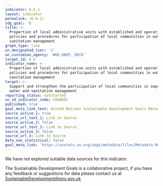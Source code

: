 ```yaml
---
indicator: 6.b.1
layout: indicator
permalink: /6-b-1/
sdg_goal: '6'
title: >-
  Proportion of local administrative units with established and operational
  policies and procedures for participation of local communities in water and
  sanitation management
graph_type: line
un_designated_tier: '1'
un_custodian_agency: 'WHO,UNEP, OECD'
target_id: 6.b
indicator_name: >-
  Proportion of local administrative units with established and operational
  policies and procedures for participation of local communities in water and
  sanitation management
target: >-
  Support and strengthen the participation of local communities in improving
  water and sanitation management
reporting_status: notstarted
un_sd_indicator_code: C060b01
published: true
goal_meta_link_text: United Nations Sustainable Development Goals Metadata (pdf 428kB)
source_active_1: true
source_url_text_1: Link to Source
source_active_2: false
source_url_text_2: Link to Source
source_active_3: false
source_url_3: Link to Source
data_non_statistical: false
goal_meta_link: 'https://unstats.un.org/sdgs/metadata/files/Metadata-06-0B-01.pdf'
---
```


We have not explored suitable data sources for this indicator. 

The Sustainable Development Goals is a collaborative project, if you have any feedback or suggestions for data please contact us at <SustainableDevelopment@ons.gov.uk>
